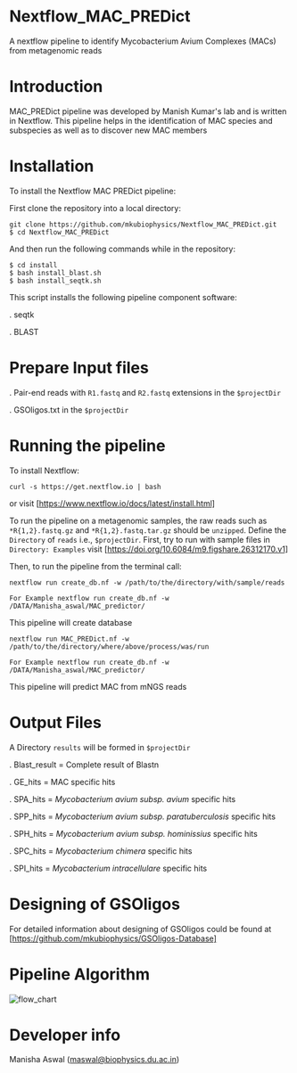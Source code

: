 # Nextflow_MAC_PREDict
A nextflow pipeline to identify Mycobacterium Avium Complexes (MACs) from metagenomic reads


# Introduction

MAC_PREDict pipeline was developed by Manish Kumar's lab and is written in Nextflow. This pipeline helps in the identification of MAC species and subspecies as well as to discover new MAC members

# Installation

To install the Nextflow MAC PREDict pipeline:

First clone the repository into a local directory:

```
git clone https://github.com/mkubiophysics/Nextflow_MAC_PREDict.git
$ cd Nextflow_MAC_PREDict
```
And then run the following commands while in the repository:

```
$ cd install
$ bash install_blast.sh
$ bash install_seqtk.sh
```
This script installs the following pipeline component software:

. seqtk

. BLAST

# Prepare Input files

. Pair-end reads with `R1.fastq` and `R2.fastq` extensions in the `$projectDir`

. GSOligos.txt in the `$projectDir`

# Running the pipeline

To install Nextflow: 

```
curl -s https://get.nextflow.io | bash
```
or visit [https://www.nextflow.io/docs/latest/install.html]

To run the pipeline on a metagenomic samples, the raw reads such as `*R{1,2}.fastq.gz` and `*R{1,2}.fastq.tar.gz` should be `unzipped`. Define the `Directory` of `reads` i.e., `$projectDir`. First, try to run with sample files in `Directory: Examples` visit [https://doi.org/10.6084/m9.figshare.26312170.v1]

Then, to run the pipeline from the terminal call:

```
nextflow run create_db.nf -w /path/to/the/directory/with/sample/reads

For Example nextflow run create_db.nf -w /DATA/Manisha_aswal/MAC_predictor/
```
This pipeline will create database

```
nextflow run MAC_PREDict.nf -w /path/to/the/directory/where/above/process/was/run

For Example nextflow run create_db.nf -w /DATA/Manisha_aswal/MAC_predictor/
```
This pipeline will predict MAC from mNGS reads 

# Output Files

A Directory `results` will be formed in `$projectDir`

. Blast_result = Complete result of Blastn

. GE_hits = MAC specific hits

. SPA_hits = *Mycobacterium avium subsp. avium* specific hits

. SPP_hits = *Mycobacterium avium subsp. paratuberculosis* specific hits

. SPH_hits = *Mycobacterium avium subsp. hominissius* specific hits

. SPC_hits = *Mycobacterium chimera* specific hits

. SPI_hits = *Mycobacterium intracellulare* specific hits

# Designing of GSOligos 

For detailed information about designing of GSOligos could be found at [https://github.com/mkubiophysics/GSOligos-Database]

# Pipeline Algorithm
![flow_chart](https://github.com/user-attachments/assets/f681b6fe-cd4d-4a92-89a1-3b0dfff27bf1)

# Developer info

Manisha Aswal (maswal@biophysics.du.ac.in)

